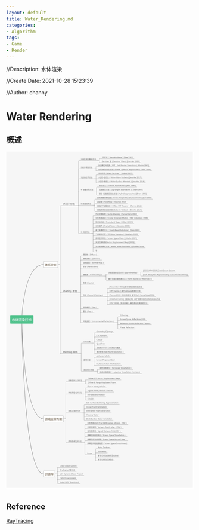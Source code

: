 ```yaml
---
layout: default
title: Water_Rendering.md
categories:
- Algorithm
tags:
- Game
- Render
---
```

//Description: 水体渲染

//Create Date: 2021-10-28 15:23:39

//Author: channy

# Water Rendering

## 概述

![water_rendering](./imageFormat/water_render.jpg)

## Reference 
[RayTracing](https://github.com/RayTracing/raytracing.github.io)